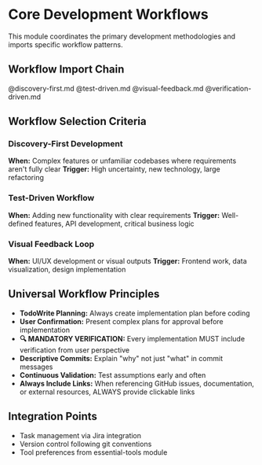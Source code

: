 # Core Development Workflows

This module coordinates the primary development methodologies and imports specific workflow patterns.

## Workflow Import Chain
@discovery-first.md
@test-driven.md
@visual-feedback.md
@verification-driven.md

## Workflow Selection Criteria

### Discovery-First Development
**When:** Complex features or unfamiliar codebases where requirements aren't fully clear
**Trigger:** High uncertainty, new technology, large refactoring

### Test-Driven Workflow  
**When:** Adding new functionality with clear requirements
**Trigger:** Well-defined features, API development, critical business logic

### Visual Feedback Loop
**When:** UI/UX development or visual outputs
**Trigger:** Frontend work, data visualization, design implementation

## Universal Workflow Principles

- **TodoWrite Planning:** Always create implementation plan before coding
- **User Confirmation:** Present complex plans for approval before implementation  
- **🔍 MANDATORY VERIFICATION:** Every implementation MUST include verification from user perspective
- **Descriptive Commits:** Explain "why" not just "what" in commit messages
- **Continuous Validation:** Test assumptions early and often
- **Always Include Links:** When referencing GitHub issues, documentation, or external resources, ALWAYS provide clickable links

## Integration Points
- Task management via Jira integration
- Version control following git conventions
- Tool preferences from essential-tools module
